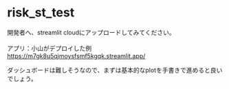 # risk_st_test

開発者へ、streamlit cloudにアップロードしてみてください。<br><br>
アプリ：小山がデプロイした例<br>
https://m7gk8u5qjmoysfsmf5kgqk.streamlit.app/<br>


ダッシュボードは難しそうなので、まずは基本的なplotを手書きで進めると良いでしょう。<br>

